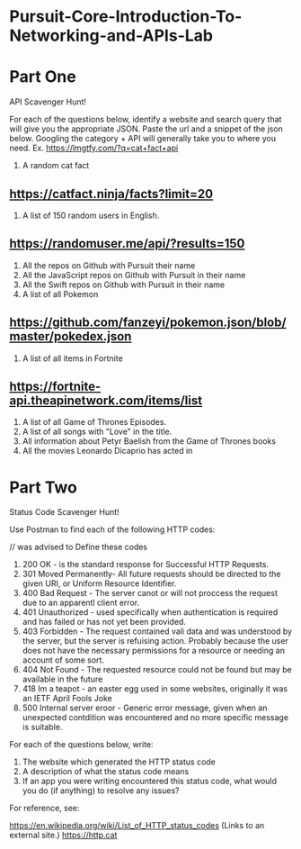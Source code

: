 # Pursuit-Core-Introduction-To-Networking-and-APIs-Lab

# Part One

API Scavenger Hunt!

For each of the questions below, identify a website and search query that will give you the appropriate JSON.  Paste the url and a snippet of the json below.  Googling the category + API will generally take you to where you need.  Ex. https://lmgtfy.com/?q=cat+fact+api

1. A random cat fact
## https://catfact.ninja/facts?limit=20
1. A list of 150 random users in English.
## https://randomuser.me/api/?results=150
1. All the repos on Github with Pursuit their name
1. All the JavaScript repos on Github with Pursuit in their name
1. All the Swift repos on Github with Pursuit in their name
1. A list of all Pokemon
## https://github.com/fanzeyi/pokemon.json/blob/master/pokedex.json
1. A list of all items in Fortnite
## https://fortnite-api.theapinetwork.com/items/list
1. A list of all Game of Thrones Episodes.
1. A list of all songs with "Love" in the title.
1. All information about Petyr Baelish from the Game of Thrones books
1. All the movies Leonardo Dicaprio has acted in

# Part Two

Status Code Scavenger Hunt!

Use Postman to find each of the following HTTP codes:

// was advised to Define these codes

1. 200
OK -
is the standard response for Successful HTTP Requests. 
1. 301
Moved Permanently- 
All future requests should be directed to the given URI, or Uniform Resource Identifier.
1. 400
Bad Request -
The server canot or will not proccess the request due to an apparentl client error.
1. 401 
Unauthorized - 
used specifically when authentication is required and has failed or has not yet been provided.
1. 403
Forbidden - 
The request contained vali data and was understood by the server, but the server is refuising action. Probably because the user does not have the necessary permissions for a resource or needing an account of some sort.
1. 404
Not Found -
The requested resource could not be found but may be available in the future
1. 418
Im a teapot - 
an easter egg used in some websites, originally it was an IETF April Fools Joke
1. 500
Internal server eroor - 
Generic error message, given when an unexpected contdition was encountered and no more specific message is suitable.


For each of the questions below, write:

1. The website which generated the HTTP status code
2. A description of what the status code means
3. If an app you were writing encountered this status code, what would you do (if anything) to resolve any issues?


For reference, see:

https://en.wikipedia.org/wiki/List_of_HTTP_status_codes (Links to an external site.)
https://http.cat



